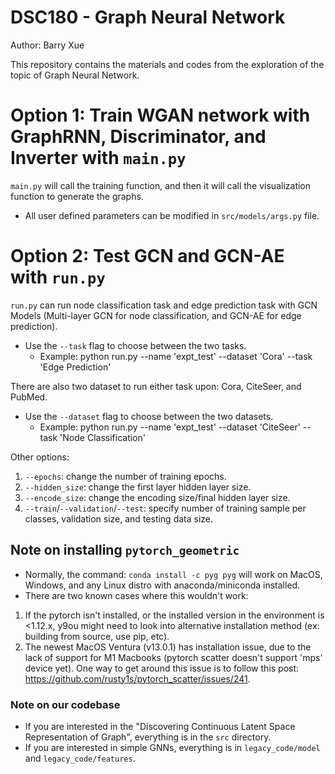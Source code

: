# DSC180 - Graph Neural Network

Author: Barry Xue

This repository contains the materials and codes from the exploration of the topic of Graph Neural Network.

# Option 1: Train WGAN network with GraphRNN, Discriminator, and Inverter with `main.py`
`main.py` will call the training function, and then it will call the visualization function to generate the graphs.
* All user defined parameters can be modified in `src/models/args.py` file.

# Option 2: Test GCN and GCN-AE with `run.py`
`run.py` can run node classification task and edge prediction task with GCN Models (Multi-layer GCN for node classification, and GCN-AE for edge prediction).
* Use the `--task` flag to choose between the two tasks.
    - Example: python run.py --name 'expt_test' --dataset 'Cora' --task 'Edge Prediction'

There are also two dataset to run either task upon: Cora, CiteSeer, and PubMed.
* Use the `--dataset` flag to choose between the two datasets.
    - Example: python run.py --name 'expt_test' --dataset 'CiteSeer' --task 'Node Classification'

Other options:
1. `--epochs`: change the number of training epochs.
2. `--hidden_size`: change the first layer hidden layer size.
3. `--encode_size`: change the encoding size/final hidden layer size.
4. `--train`/`--validation`/`--test`: specify number of training sample per classes, validation size, and testing data size.

## Note on installing `pytorch_geometric`
* Normally, the command: `conda install -c pyg pyg` will work on MacOS, Windows, and any Linux distro with anaconda/miniconda installed.
* There are two known cases where this wouldn't work:
1. If the pytorch isn't installed, or the installed version in the environment is <1.12.x, y9ou might need to look into alternative installation method (ex: building from source, use pip, etc).
2. The newest MacOS Ventura (v13.0.1) has installation issue, due to the lack of support for M1 Macbooks (pytorch scatter doesn't support 'mps' device yet). One way to get around this issue is to follow this post: https://github.com/rusty1s/pytorch_scatter/issues/241.

### Note on our codebase 
* If you are interested in the "Discovering Continuous Latent Space Representation of Graph", everything is in the `src` directory. 
* If you are interested in simple GNNs, everything is in `legacy_code/model` and `legacy_code/features`. 
